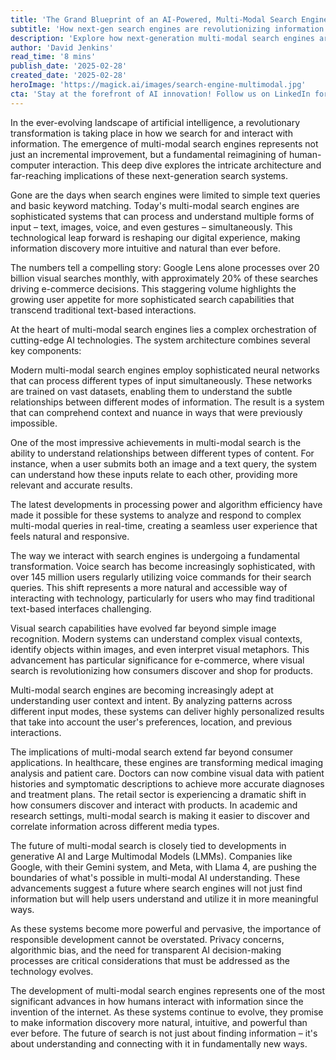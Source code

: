 ```yaml
---
title: 'The Grand Blueprint of an AI-Powered, Multi-Modal Search Engine'
subtitle: 'How next-gen search engines are revolutionizing information discovery'
description: 'Explore how next-generation multi-modal search engines are revolutionizing information discovery through sophisticated AI technologies that can process text, images, voice, and gestures simultaneously. Learn about the technical foundations, industry impacts, and future possibilities of this transformative technology.'
author: 'David Jenkins'
read_time: '8 mins'
publish_date: '2025-02-28'
created_date: '2025-02-28'
heroImage: 'https://magick.ai/images/search-engine-multimodal.jpg'
cta: 'Stay at the forefront of AI innovation! Follow us on LinkedIn for daily updates on breakthrough technologies like multi-modal search engines and join a community of forward-thinking professionals shaping the future of digital interaction.'
---
```

In the ever-evolving landscape of artificial intelligence, a revolutionary transformation is taking place in how we search for and interact with information. The emergence of multi-modal search engines represents not just an incremental improvement, but a fundamental reimagining of human-computer interaction. This deep dive explores the intricate architecture and far-reaching implications of these next-generation search systems.

Gone are the days when search engines were limited to simple text queries and basic keyword matching. Today's multi-modal search engines are sophisticated systems that can process and understand multiple forms of input – text, images, voice, and even gestures – simultaneously. This technological leap forward is reshaping our digital experience, making information discovery more intuitive and natural than ever before.

The numbers tell a compelling story: Google Lens alone processes over 20 billion visual searches monthly, with approximately 20% of these searches driving e-commerce decisions. This staggering volume highlights the growing user appetite for more sophisticated search capabilities that transcend traditional text-based interactions.

At the heart of multi-modal search engines lies a complex orchestration of cutting-edge AI technologies. The system architecture combines several key components:

Modern multi-modal search engines employ sophisticated neural networks that can process different types of input simultaneously. These networks are trained on vast datasets, enabling them to understand the subtle relationships between different modes of information. The result is a system that can comprehend context and nuance in ways that were previously impossible.

One of the most impressive achievements in multi-modal search is the ability to understand relationships between different types of content. For instance, when a user submits both an image and a text query, the system can understand how these inputs relate to each other, providing more relevant and accurate results.

The latest developments in processing power and algorithm efficiency have made it possible for these systems to analyze and respond to complex multi-modal queries in real-time, creating a seamless user experience that feels natural and responsive.

The way we interact with search engines is undergoing a fundamental transformation. Voice search has become increasingly sophisticated, with over 145 million users regularly utilizing voice commands for their search queries. This shift represents a more natural and accessible way of interacting with technology, particularly for users who may find traditional text-based interfaces challenging.

Visual search capabilities have evolved far beyond simple image recognition. Modern systems can understand complex visual contexts, identify objects within images, and even interpret visual metaphors. This advancement has particular significance for e-commerce, where visual search is revolutionizing how consumers discover and shop for products.

Multi-modal search engines are becoming increasingly adept at understanding user context and intent. By analyzing patterns across different input modes, these systems can deliver highly personalized results that take into account the user's preferences, location, and previous interactions.

The implications of multi-modal search extend far beyond consumer applications. In healthcare, these engines are transforming medical imaging analysis and patient care. Doctors can now combine visual data with patient histories and symptomatic descriptions to achieve more accurate diagnoses and treatment plans. The retail sector is experiencing a dramatic shift in how consumers discover and interact with products. In academic and research settings, multi-modal search is making it easier to discover and correlate information across different media types.

The future of multi-modal search is closely tied to developments in generative AI and Large Multimodal Models (LMMs). Companies like Google, with their Gemini system, and Meta, with Llama 4, are pushing the boundaries of what's possible in multi-modal AI understanding. These advancements suggest a future where search engines will not just find information but will help users understand and utilize it in more meaningful ways.

As these systems become more powerful and pervasive, the importance of responsible development cannot be overstated. Privacy concerns, algorithmic bias, and the need for transparent AI decision-making processes are critical considerations that must be addressed as the technology evolves.

The development of multi-modal search engines represents one of the most significant advances in how humans interact with information since the invention of the internet. As these systems continue to evolve, they promise to make information discovery more natural, intuitive, and powerful than ever before. The future of search is not just about finding information – it's about understanding and connecting with it in fundamentally new ways.